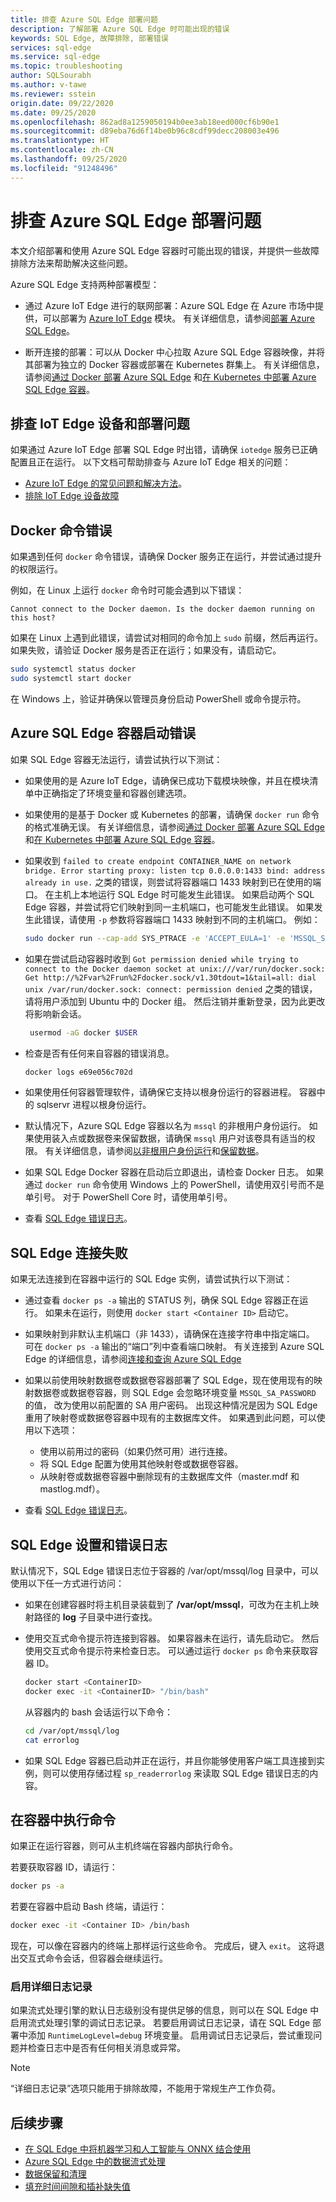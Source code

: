 ```yaml
---
title: 排查 Azure SQL Edge 部署问题
description: 了解部署 Azure SQL Edge 时可能出现的错误
keywords: SQL Edge, 故障排除, 部署错误
services: sql-edge
ms.service: sql-edge
ms.topic: troubleshooting
author: SQLSourabh
ms.author: v-tawe
ms.reviewer: sstein
origin.date: 09/22/2020
ms.date: 09/25/2020
ms.openlocfilehash: 862ad8a1259050194b0ee3ab18eed000cf6b90e1
ms.sourcegitcommit: d89eba76d6f14be0b96c8cdf99decc208003e496
ms.translationtype: HT
ms.contentlocale: zh-CN
ms.lasthandoff: 09/25/2020
ms.locfileid: "91248496"
---
```

# <a name="troubleshooting-azure-sql-edge-deployments"></a>排查 Azure SQL Edge 部署问题 

本文介绍部署和使用 Azure SQL Edge 容器时可能出现的错误，并提供一些故障排除方法来帮助解决这些问题。 

Azure SQL Edge 支持两种部署模型： 
- 通过 Azure IoT Edge 进行的联网部署：Azure SQL Edge 在 Azure 市场中提供，可以部署为 [Azure IoT Edge](../iot-edge/about-iot-edge.md) 模块。 有关详细信息，请参阅[部署 Azure SQL Edge](deploy-portal.md)。<br>

- 断开连接的部署：可以从 Docker 中心拉取 Azure SQL Edge 容器映像，并将其部署为独立的 Docker 容器或部署在 Kubernetes 群集上。 有关详细信息，请参阅[通过 Docker 部署 Azure SQL Edge](disconnected-deployment.md) 和[在 Kubernetes 中部署 Azure SQL Edge 容器](deploy-kubernetes.md)。

## <a name="troubleshooting-iot-edge-device-and-deployments"></a>排查 IoT Edge 设备和部署问题

如果通过 Azure IoT Edge 部署 SQL Edge 时出错，请确保 `iotedge` 服务已正确配置且正在运行。 以下文档可帮助排查与 Azure IoT Edge 相关的问题：
- [Azure IoT Edge 的常见问题和解决方法](../iot-edge/troubleshoot-common-errors.md)。
- [排除 IoT Edge 设备故障](../iot-edge/troubleshoot.md)

## <a name="docker-command-errors"></a>Docker 命令错误

如果遇到任何 `docker` 命令错误，请确保 Docker 服务正在运行，并尝试通过提升的权限运行。

例如，在 Linux 上运行 `docker` 命令时可能会遇到以下错误：

```output
Cannot connect to the Docker daemon. Is the docker daemon running on this host?
```

如果在 Linux 上遇到此错误，请尝试对相同的命令加上 `sudo` 前缀，然后再运行。 如果失败，请验证 Docker 服务是否正在运行；如果没有，请启动它。

```bash
sudo systemctl status docker
sudo systemctl start docker
```

在 Windows 上，验证并确保以管理员身份启动 PowerShell 或命令提示符。

## <a name="azure-sql-edge-container-startup-errors"></a>Azure SQL Edge 容器启动错误

如果 SQL Edge 容器无法运行，请尝试执行以下测试：

- 如果使用的是 Azure IoT Edge，请确保已成功下载模块映像，并且在模块清单中正确指定了环境变量和容器创建选项。

- 如果使用的是基于 Docker 或 Kubernetes 的部署，请确保 `docker run` 命令的格式准确无误。 有关详细信息，请参阅[通过 Docker 部署 Azure SQL Edge](disconnected-deployment.md) 和[在 Kubernetes 中部署 Azure SQL Edge 容器](deploy-kubernetes.md)。

- 如果收到 `failed to create endpoint CONTAINER_NAME on network bridge. Error starting proxy: listen tcp 0.0.0.0:1433 bind: address already in use.` 之类的错误，则尝试将容器端口 1433 映射到已在使用的端口。 在主机上本地运行 SQL Edge 时可能发生此错误。 如果启动两个 SQL Edge 容器，并尝试将它们映射到同一主机端口，也可能发生此错误。 如果发生此错误，请使用 `-p` 参数将容器端口 1433 映射到不同的主机端口。 例如： 

    ```bash
    sudo docker run --cap-add SYS_PTRACE -e 'ACCEPT_EULA=1' -e 'MSSQL_SA_PASSWORD=yourStrong(!)Password' -p 1433:1433 --name azuresqledge -d mcr.microsoft.com/azure-sql-edge-developer.
    ```

- 如果在尝试启动容器时收到 `Got permission denied while trying to connect to the Docker daemon socket at unix:///var/run/docker.sock: Get http://%2Fvar%2Frun%2Fdocker.sock/v1.30tdout=1&tail=all: dial unix /var/run/docker.sock: connect: permission denied` 之类的错误，请将用户添加到 Ubuntu 中的 Docker 组。 然后注销并重新登录，因为此更改将影响新会话。 

   ```bash
    usermod -aG docker $USER
   ```

- 检查是否有任何来自容器的错误消息。

   ```bash
   docker logs e69e056c702d
   ```

- 如果使用任何容器管理软件，请确保它支持以根身份运行的容器进程。 容器中的 sqlservr 进程以根身份运行。

- 默认情况下，Azure SQL Edge 容器以名为 `mssql` 的非根用户身份运行。 如果使用装入点或数据卷来保留数据，请确保 `mssql` 用户对该卷具有适当的权限。 有关详细信息，请参阅[以非根用户身份运行](configure.md#run-azure-sql-edge-as-non-root-user)和[保留数据](configure.md#persist-your-data)。

- 如果 SQL Edge Docker 容器在启动后立即退出，请检查 Docker 日志。 如果通过 `docker run` 命令使用 Windows 上的 PowerShell，请使用双引号而不是单引号。 对于 PowerShell Core 时，请使用单引号。

- 查看 [SQL Edge 错误日志](#errorlogs)。

## <a name="sql-edge-connection-failures"></a>SQL Edge 连接失败

如果无法连接到在容器中运行的 SQL Edge 实例，请尝试执行以下测试：

- 通过查看 `docker ps -a` 输出的 STATUS 列，确保 SQL Edge 容器正在运行。 如果未在运行，则使用 `docker start <Container ID>` 启动它。

- 如果映射到非默认主机端口（非 1433），请确保在连接字符串中指定端口。 可在 `docker ps -a` 输出的“端口”列中查看端口映射。 有关连接到 Azure SQL Edge 的详细信息，请参阅[连接和查询 Azure SQL Edge](connect.md)

- 如果以前使用映射数据卷或数据卷容器部署了 SQL Edge，现在使用现有的映射数据卷或数据卷容器，则 SQL Edge 会忽略环境变量 `MSSQL_SA_PASSWORD` 的值， 改为使用以前配置的 SA 用户密码。 出现这种情况是因为 SQL Edge 重用了映射卷或数据卷容器中现有的主数据库文件。 如果遇到此问题，可以使用以下选项：

    - 使用以前用过的密码（如果仍然可用）进行连接。
    - 将 SQL Edge 配置为使用其他映射卷或数据卷容器。
    - 从映射卷或数据卷容器中删除现有的主数据库文件（master.mdf 和 mastlog.mdf）。

- 查看 [SQL Edge 错误日志](#errorlogs)。

## <a name="sql-edge-setup-and-error-logs"></a><a id="errorlogs"></a> SQL Edge 设置和错误日志

默认情况下，SQL Edge 错误日志位于容器的 /var/opt/mssql/log 目录中，可以使用以下任一方式进行访问：

- 如果在创建容器时将主机目录装载到了 **/var/opt/mssql**，可改为在主机上映射路径的 **log** 子目录中进行查找。
- 使用交互式命令提示符连接到容器。 如果容器未在运行，请先启动它。 然后使用交互式命令提示符来检查日志。 可以通过运行 `docker ps` 命令来获取容器 ID。

    ```bash
    docker start <ContainerID>
    docker exec -it <ContainerID> "/bin/bash"
    ```

    从容器内的 bash 会话运行以下命令：

    ```bash
    cd /var/opt/mssql/log
    cat errorlog
    ```
- 如果 SQL Edge 容器已启动并正在运行，并且你能够使用客户端工具连接到实例，则可以使用存储过程 `sp_readerrorlog` 来读取 SQL Edge 错误日志的内容。

## <a name="execute-commands-in-a-container"></a>在容器中执行命令

如果正在运行容器，则可从主机终端在容器内部执行命令。

若要获取容器 ID，请运行：

```bash
docker ps -a
```

若要在容器中启动 Bash 终端，请运行：

```bash
docker exec -it <Container ID> /bin/bash
```

现在，可以像在容器内的终端上那样运行这些命令。 完成后，键入 `exit`。 这将退出交互式命令会话，但容器会继续运行。

### <a name="enabling-verbose-logging"></a>启用详细日志记录

如果流式处理引擎的默认日志级别没有提供足够的信息，则可以在 SQL Edge 中启用流式处理引擎的调试日志记录。 若要启用调试日志记录，请在 SQL Edge 部署中添加 `RuntimeLogLevel=debug` 环境变量。 启用调试日志记录后，尝试重现问题并检查日志中是否有任何相关消息或异常。 

> [!NOTE]
> “详细日志记录”选项只能用于排除故障，不能用于常规生产工作负荷。 


## <a name="next-steps"></a>后续步骤

- [在 SQL Edge 中将机器学习和人工智能与 ONNX 结合使用](onnx-overview.md)
- [Azure SQL Edge 中的数据流式处理](stream-data.md)
- [数据保留和清理](data-retention-overview.md)
- [填充时间间隙和插补缺失值](imputing-missing-values.md)







